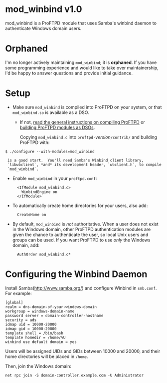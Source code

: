 mod_winbind v1.0
================

mod_winbind is a ProFTPD module that uses Samba's winbind daemon to
authenticate Windows domain users.


Orphaned
========

I'm no longer actively maintaining `mod_winbind`; it is **orphaned**. If you
have some programming experience and would like to take over maintainership,
I'd be happy to answer questions and provide initial guidance.


Setup
=====

* Make sure `mod_winbind` is compiled into ProFTPD on your system,
  or that `mod_winbind.so` is available as a DSO.

   * If not, [read the general instructions on compiling ProFTPD](http://www.proftpd.org/docs/howto/Compiling.html) or
     [building ProFTPD modules as DSOs](http://proftpd.org/docs/howto/DSO.html).

     Copying `mod_winbind.c` into `proftpd-`_version_`/contrib/` and building
     ProFTPD with:
```
$ ./configure --with-modules=mod_winbind
```
     is a good start.  You'll need Samba's Winbind client library,
     `libwbclient`, *and* its development header, `wbclient.h`, to compile
     `mod_winbind`.

* Enable `mod_winbind` in your `proftpd.conf`:

        <IfModule mod_winbind.c>
          WinbindEngine on
        </IfModule>

* To automatically create home directories for your users, also add:

        CreateHome on

* By default, `mod_winbind` is *not* authoritative. When a user does not exist
  in the Windows domain, other ProFTPD authentication modules are given
  the chance to authenticate the user, so local Unix users and groups
  can be used. If you want ProFTPD to use *only* the Windows domain, add:

        AuthOrder mod_winbind.c*


Configuring the Winbind Daemon
==============================

Install Samba(http://www.samba.org/) and configure Winbind in `smb.conf`.
For example:

    [global]
    realm = dns-domain-of-your-windows-domain
    workgroup = windows-domain-name
    password server = domain-controller-hostname
    security = ads
    idmap uid = 10000-20000
    idmap gid = 10000-20000
    template shell = /bin/bash
    template homedir = /home/%U
    winbind use default domain = yes

Users will be assigned UIDs and GIDs between 10000 and 20000, and their home
directories will be placed in `/home`.

Then, join the Windows domain:

    net rpc join -S domain-controller.example.com -U Administrator
